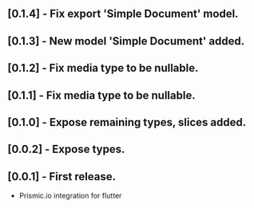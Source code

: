 ## [0.1.4] - Fix export 'Simple Document' model.

## [0.1.3] - New model 'Simple Document' added.

## [0.1.2] - Fix media type to be nullable.

## [0.1.1] - Fix media type to be nullable.

## [0.1.0] - Expose remaining types, slices added.

## [0.0.2] - Expose types.

## [0.0.1] - First release.

* Prismic.io integration for flutter
